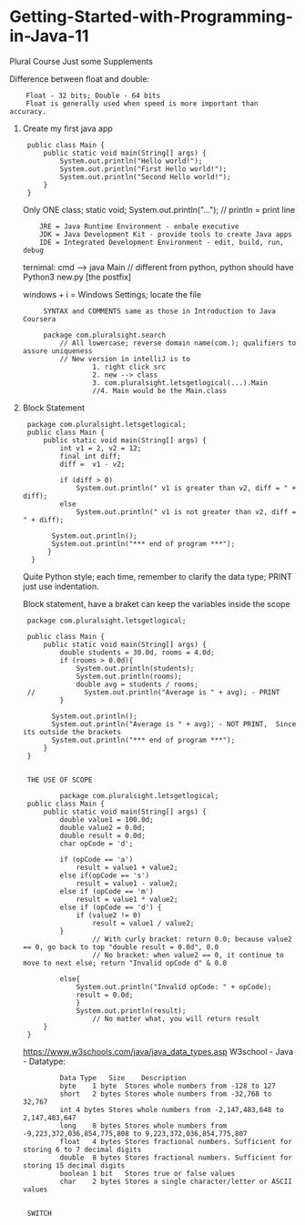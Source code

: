 # Getting-Started-with-Programming-in-Java-11
Plural Course
Just some Supplements

Difference between float and double:

        Float - 32 bits; Double - 64 bits
        Float is generally used when speed is more important than accuracy.

1. Create my first java app

        public class Main {
            public static void main(String[] args) {
                System.out.println("Hello world!");
                System.out.println("First Hello world!");
                System.out.println("Second Hello world!");
            }
        }
    
    Only ONE class; static void; System.out.println("...");
      // println = print line
       
           JRE = Java Runtime Environment - enbale executive
           JDK = Java Development Kit - provide tools to create Java apps
           IDE = Integrated Development Environment - edit, build, run, debug
   
   ternimal: cmd --> java Main
        // different from python, python should have Python3 new.py [the postfix]
    
    windows + i = Windows Settings; locate the file
    
            SYNTAX and COMMENTS same as those in Introduction to Java Coursera
            
            package com.pluralsight.search
                // All lowercase; reverse domain name(com.); qualifiers to assure uniqueness
                // New version in intelliJ is to 
                        1. right click src
                        2. new --> class
                        3. com.pluralsight.letsgetlogical(...).Main
                        //4. Main would be the Main.class

4. Block Statement 

        package com.pluralsight.letsgetlogical;
        public class Main {
            public static void main(String[] args) {
                int v1 = 2, v2 = 12;
                final int diff;
                diff =  v1 - v2;

                if (diff > 0)
                    System.out.println(" v1 is greater than v2, diff = " + diff);
                else
                    System.out.println(" v1 is not greater than v2, diff = " + diff);

              System.out.println();
              System.out.println("*** end of program ***");
             }
         }
         
    Quite Python style; each time, remember to clarify the data type;  PRINT just use indentation. 
         
    Block statement, have a braket can keep the variables inside the scope
         
         
        package com.pluralsight.letsgetlogical;
        
        public class Main {
            public static void main(String[] args) {
                double students = 30.0d, rooms = 4.0d;
                if (rooms > 0.0d){
                    System.out.println(students);
                    System.out.println(rooms);
                    double avg = students / rooms;
        //            System.out.println("Average is " + avg); - PRINT
                }

              System.out.println();
              System.out.println("Average is " + avg); - NOT PRINT,  Since its outside the brackets
              System.out.println("*** end of program ***");
            }
        }


        THE USE OF SCOPE
        
                package com.pluralsight.letsgetlogical;
        public class Main {
            public static void main(String[] args) {
                double value1 = 100.0d;
                double value2 = 0.0d;
                double result = 0.0d;
                char opCode = 'd';

                if (opCode == 'a')
                    result = value1 + value2;
                else if(opCode == 's')
                    result = value1 - value2;
                else if (opCode == 'm')
                    result = value1 * value2;
                else if (opCode == 'd') {
                    if (value2 != 0)
                        result = value1 / value2;
                }
                        // With curly bracket: return 0.0; because value2 == 0, go back to top "double result = 0.0d", 0.0
                        // No bracket: when value2 == 0, it continue to move to next else; return "Invalid opCode d" & 0.0
                        
                else{
                    System.out.println("Invalid opCode: " + opCode);
                    result = 0.0d;
                    }
                    System.out.println(result);
                        // No matter what, you will return result
            }
        }
        
   
   
   https://www.w3schools.com/java/java_data_types.asp
   W3school - Java - Datatype:
   
                Data Type	Size	Description
                byte	1 byte	Stores whole numbers from -128 to 127
                short	2 bytes	Stores whole numbers from -32,768 to 32,767
                int	4 bytes	Stores whole numbers from -2,147,483,648 to 2,147,483,647
                long	8 bytes	Stores whole numbers from -9,223,372,036,854,775,808 to 9,223,372,036,854,775,807
                float	4 bytes	Stores fractional numbers. Sufficient for storing 6 to 7 decimal digits
                double	8 bytes	Stores fractional numbers. Sufficient for storing 15 decimal digits
                boolean	1 bit	Stores true or false values
                char	2 bytes	Stores a single character/letter or ASCII values


        SWITCH
